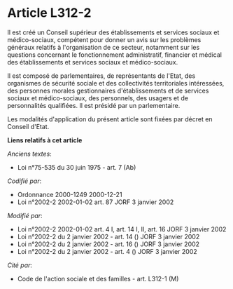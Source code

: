 # Article L312-2

Il est créé un Conseil supérieur des établissements et services sociaux et médico-sociaux, compétent pour donner un avis sur
les problèmes généraux relatifs à l'organisation de ce secteur, notamment sur les questions concernant le fonctionnement
administratif, financier et médical des établissements et services sociaux et médico-sociaux.

Il est composé de parlementaires, de représentants de l'Etat, des organismes de sécurité sociale et des collectivités
territoriales intéressées, des personnes morales gestionnaires d'établissements et de services sociaux et médico-sociaux, des
personnels, des usagers et de personnalités qualifiées. Il est présidé par un parlementaire.

Les modalités d'application du présent article sont fixées par décret en Conseil d'Etat.

**Liens relatifs à cet article**

_Anciens textes_:

  - Loi n°75-535 du 30 juin 1975 - art. 7 (Ab)

_Codifié par_:

  - Ordonnance 2000-1249 2000-12-21
  - Loi n°2002-2 2002-01-02 art. 87 JORF 3 janvier 2002

_Modifié par_:

  - Loi n°2002-2 2002-01-02 art. 4 I, art. 14 I, II, art. 16 JORF 3 janvier 2002
  - Loi n°2002-2 du 2 janvier 2002 - art. 14 () JORF 3 janvier 2002
  - Loi n°2002-2 du 2 janvier 2002 - art. 16 () JORF 3 janvier 2002
  - Loi n°2002-2 du 2 janvier 2002 - art. 4 () JORF 3 janvier 2002

_Cité par_:

  - Code de l'action sociale et des familles - art. L312-1 (M)
